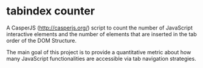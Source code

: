 tabindex counter
================

A CasperJS (http://casperjs.org/) script to count the number of
JavaScript interactive elements and the number of elements that
are inserted in the tab order of the DOM Structure.

The main goal of this project is to provide a quantitative metric
about how many JavaScript functionalities are accessible via
tab navigation strategies.
